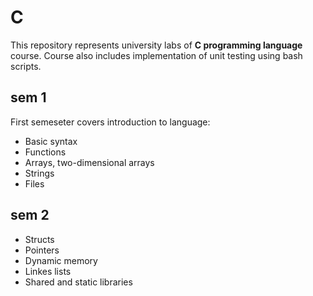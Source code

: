 # C

This repository represents university labs of **C programming language** course.
Course also includes implementation of unit testing using bash scripts.

## sem 1

First semeseter covers introduction to language:
- Basic syntax
- Functions
- Arrays, two-dimensional arrays
- Strings
- Files

## sem 2
- Structs
- Pointers
- Dynamic memory
- Linkes lists
- Shared and static libraries
